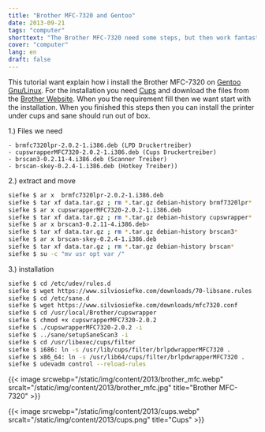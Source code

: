 ```yaml
---
title: "Brother MFC-7320 and Gentoo"
date: 2013-09-21
tags: "computer"
shorttext: "The Brother MFC-7320 need some steps, but then work fantastic with Gentoo. Its great that Brother give support for Linux."
cover: "computer"
lang: en
draft: false
---
```


This tutorial want explain how i install the Brother MFC-7320 on [Gentoo Gnu/Linux](http://www.gentoo.org "Gentoo Gnu/Linux"). For the installation you need [Cups](https://wiki.gentoo.org/wiki/Printing "Gentoo Printing Guide") and download the files from the [Brother Website](http://www.brother.com/html/product_support/index.htm "Brother Support Site"). When you the requirement fill then we want start with the installation. When you finished this steps then you can install the printer under cups and sane should run out of box.

1.) Files we need

    - brmfc7320lpr-2.0.2-1.i386.deb (LPD Druckertreiber)
    - cupswrapperMFC7320-2.0.2-1.i386.deb (Cups Druckertreiber)
    - brscan3-0.2.11-4.i386.deb (Scanner Treiber)
    - brscan-skey-0.2.4-1.i386.deb (Hotkey Treiber))

2.) extract and move

~~~ bash
siefke $ ar x  brmfc7320lpr-2.0.2-1.i386.deb
siefke $ tar xf data.tar.gz ; rm *.tar.gz debian-history brmf7320lpr*
siefke $ ar x cupswrapperMFC7320-2.0.2-1.i386.deb
siefke $ tar xf data.tar.gz ; rm *.tar.gz debian-history cupswrapper*
siefke $ ar x brscan3-0.2.11-4.i386.deb>
siefke $ tar xf data.tar.gz ; rm *.tar.gz debian-history brscan3*
siefke $ ar x brscan-skey-0.2.4-1.i386.deb
siefke $ tar xf data.tar.gz ; rm *.tar.gz debian-history brscan*
siefke $ su -c "mv usr opt var /"
~~~

3.) installation

~~~ bash
siefke $ cd /etc/udev/rules.d
siefke $ wget https://www.silviosiefke.com/downloads/70-libsane.rules
siefke $ cd /etc/sane.d
siefke $ wget https://www.silviosiefke.com/downloads/mfc7320.conf
siefke $ cd /usr/local/Brother/cupswrapper
siefke $ chmod +x cupswrapperMFC7320-2.0.2
siefke $ ./cupswrapperMFC7320-2.0.2 -i
siefke $ ../sane/setupSaneScan3 -i
siefke $ cd /usr/libexec/cups/filter
siefke $ i686: ln -s /usr/lib/cups/filter/brlpdwrapperMFC7320 .
siefke $ x86_64: ln -s /usr/lib64/cups/filter/brlpdwrapperMFC7320 .
siefke $ udevadm control --reload-rules
~~~

{{< image srcwebp="/static/img/content/2013/brother_mfc.webp" srcalt="/static/img/content/2013/brother_mfc.jpg" title="Brother MFC-7320" >}}

{{< image srcwebp="/static/img/content/2013/cups.webp" srcalt="/static/img/content/2013/cups.png" title="Cups" >}}
